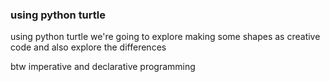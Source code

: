 <h3>using python turtle</h3>
<p>using python turtle we're going to explore making some shapes as creative code and also explore the differences</p> 
<p>btw imperative and declarative programming</p>
